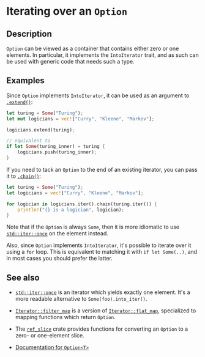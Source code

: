 # Iterating over an `Option`

## Description

`Option` can be viewed as a container that contains either zero or one elements.
In particular, it implements the `IntoIterator` trait, and as such can be used with generic code that needs such a type.

## Examples

Since `Option` implements `IntoIterator`, it can be used as an argument to [`.extend()`](https://doc.rust-lang.org/std/iter/trait.Extend.html#tymethod.extend):

```rust
let turing = Some("Turing");
let mut logicians = vec!["Curry", "Kleene", "Markov"];

logicians.extend(turing);

// equivalent to
if let Some(turing_inner) = turing {
    logicians.push(turing_inner);
}
```

If you need to tack an `Option` to the end of an existing iterator, you can pass it to [`.chain()`](https://doc.rust-lang.org/std/iter/trait.Iterator.html#method.chain):

```rust
let turing = Some("Turing");
let logicians = vec!["Curry", "Kleene", "Markov"];

for logician in logicians.iter().chain(turing.iter()) {
    println!("{} is a logician", logician);
}
```

Note that if the `Option` is always `Some`, then it is more idiomatic to use [`std::iter::once`](https://doc.rust-lang.org/std/iter/fn.once.html)
on the element instead.

Also, since `Option` implements `IntoIterator`, it's possible to iterate over it using a `for` loop.
This is equivalent to matching it with `if let Some(..)`, and in most cases you should prefer the latter.

## See also

* [`std::iter::once`](https://doc.rust-lang.org/std/iter/fn.once.html) is an iterator which yields exactly one element.
It's a more readable alternative to `Some(foo).into_iter()`.

* [`Iterator::filter_map`](https://doc.rust-lang.org/std/iter/trait.Iterator.html#method.filter_map) is a version of
  [`Iterator::flat_map`](https://doc.rust-lang.org/std/iter/trait.Iterator.html#method.flat_map), specialized to mapping functions which
  return `Option`.

* The [`ref_slice`](https://crates.io/crates/ref_slice) crate provides functions for converting an `Option` to a zero- or one-element slice.

* [Documentation for `Option<T>`](https://doc.rust-lang.org/std/option/enum.Option.html)
